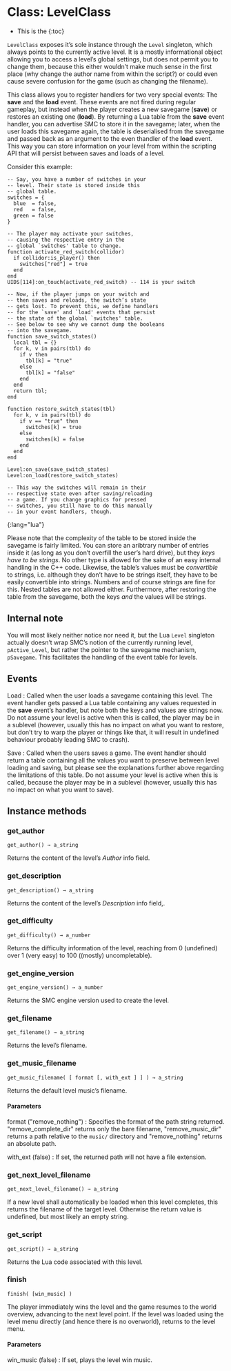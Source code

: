 Class: LevelClass
=================

* This is the
{:toc}

`LevelClass` exposes it’s sole instance through the `Level` singleton,
which always points to the currently active level. It is a mostly
informational object allowing you to access a level’s global settings,
but does not permit you to change them, because this either wouldn’t
make much sense in the first place (why change the author name from
within the script?) or could even cause severe confusion for the game
(such as changing the filename).

This class allows you to register handlers for two very special
events: The **save** and the **load** event. These events are not
fired during regular gameplay, but instead when the player creates a
new savegame (**save**) or restores an existing one (**load**). By
returning a Lua table from the **save** event handler, you can
advertise SMC to store it in the savegame; later, when the user loads
this savegame again, the table is deserialised from the savegame and
passed back as an argument to the even thandler of the **load**
event. This way you can store information on your level from within
the scripting API that will persist between saves and loads of a
level.

Consider this example:

~~~~~~~~~~~~~~~~~~~~~~~~~~~~~~~~~~~~~~~~
-- Say, you have a number of switches in your
-- level. Their state is stored inside this
-- global table.
switches = {
  blue  = false,
  red   = false,
  green = false
}

-- The player may activate your switches,
-- causing the respective entry in the
-- global `switches' table to change.
function activate_red_switch(collidor)
  if collidor:is_player() then
    switches["red"] = true
  end
end
UIDS[114]:on_touch(activate_red_switch) -- 114 is your switch

-- Now, if the player jumps on your switch and
-- then saves and reloads, the switch’s state
-- gets lost. To prevent this, we define handlers
-- for the `save' and `load' events that persist
-- the state of the global `switches' table.
-- See below to see why we cannot dump the booleans
-- into the savegame.
function save_switch_states()
  local tbl = {}
  for k, v in pairs(tbl) do
    if v then
      tbl[k] = "true"
    else
      tbl[k] = "false"
    end
  end
  return tbl;
end

function restore_switch_states(tbl)
  for k, v in pairs(tbl) do
    if v == "true" then
      switches[k] = true
    else
      switches[k] = false
    end
  end
end

Level:on_save(save_switch_states)
Level:on_load(restore_switch_states)

-- This way the switches will remain in their
-- respective state even after saving/reloading
-- a game. If you change graphics for pressed
-- switches, you still have to do this manually
-- in your event handlers, though.
~~~~~~~~~~~~~~~~~~~~~~~~~~~~~~~~~~~~~~~~
{:lang="lua"}

Please note that the complexity of the table to be stored inside the
savegame is fairly limited. You can store an aribtrary number of
entries inside it (as long as you don’t overfill the user’s hard
drive), but they *keys have to be strings*. No other type is allowed
for the sake of an easy internal handling in the C++ code. Likewise,
the table’s values must be *convertible* to strings, i.e. although they
don’t have to be strings itself, they have to be easily convertible
into strings. Numbers and of course strings are fine for
this. Nested tables are not allowed either. Furthermore, after
restoring the table from the savegame, both the keys *and* the values
will be strings.

Internal note
-------------

You will most likely neither notice nor need it, but the Lua `Level`
singleton actually doesn’t wrap SMC’s notion of the currently running
level, `pActive_Level`, but rather the pointer to the savegame
mechanism, `pSavegame`. This facilitates the handling of the event
table for levels.

Events
------

Load
: Called when the user loads a savegame containing this level. The
  event handler gets passed a Lua table containing any values
  requested in the **save** event’s handler, but note both the keys
  and values are strings now. Do not assume your level is active when
  this is called, the player may be in a sublevel (however, usually
  this has no impact on what you want to restore, but don’t try to
  warp the player or things like that, it will result in undefined
  behaviour probably leading SMC to crash).

Save
: Called when the users saves a game. The event handler should return
  a table containing all the values you want to preserve between level
  loading and saving, but please see the explanations further above
  regarding the limitations of this table. Do not assume your level is
  active when this is called, because the player may be in a sublevel
  (however, usually this has no impact on what you want to save).

Instance methods
----------------

### get_author #################################################################
    get_author() → a_string

Returns the content of the level’s *Author* info field.

### get_description ############################################################
    get_description() → a_string

Returns the content of the level’s *Description* info field,.

### get_difficulty #############################################################
    get_difficulty() → a_number

Returns the difficulty information of the level, reaching from 0
(undefined) over 1 (very easy) to 100 ((mostly) uncompletable).

### get_engine_version #########################################################
    get_engine_version() → a_number

Returns the SMC engine version used to create the level.

### get_filename ###############################################################
    get_filename() → a_string

Returns the level’s filename.

### get_music_filename #########################################################
    get_music_filename( [ format [, with_ext ] ] ) → a_string

Returns the default level music’s filename.

#### Parameters

format ("remove_nothing")
: Specifies the format of the path string
  returned. "remove_complete_dir" returns only the bare filename,
  "remove_music_dir" returns a path relative to the `music/` directory
  and "remove_nothing" returns an absolute path.

with_ext (false)
: If set, the returned path will not have a file extension.

### get_next_level_filename ####################################################
    get_next_level_filename() → a_string

If a new level shall automatically be loaded when this level
completes, this returns the filename of the target level. Otherwise
the return value is undefined, but most likely an empty string.

### get_script #################################################################
    get_script() → a_string

Returns the Lua code associated with this level.

### finish #####################################################################
    finish( [win_music] )

The player immediately wins the level and the game resumes to the
world overview, advancing to the next level point. If the level was
loaded using the level menu directly (and hence there is no
overworld), returns to the level menu.

#### Parameters

win_music (false)
: If set, plays the level win music.
